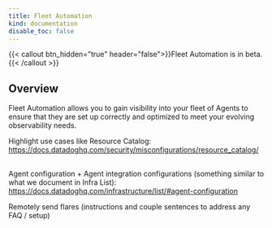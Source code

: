 ```yaml
---
title: Fleet Automation
kind: documentation
disable_toc: false
---
```


{{< callout btn_hidden="true" header="false">}}Fleet Automation is in beta.{{< /callout >}}

## Overview

Fleet Automation allows you to gain visibility into your fleet of Agents to ensure that they are set up correctly and optimized to meet your evolving observability needs.

Highlight use cases like Resource Catalog: https://docs.datadoghq.com/security/misconfigurations/resource_catalog/

## 

Agent configuration + Agent integration configurations (something similar to what we document in Infra List): https://docs.datadoghq.com/infrastructure/list/#agent-configuration

Remotely send flares (instructions and couple sentences to address any FAQ / setup)
